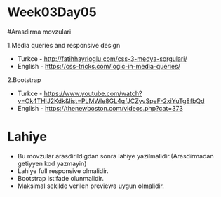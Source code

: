 # Week03Day05

#Arasdirma movzulari

1.Media queries and responsive design
- Turkce - http://fatihhayrioglu.com/css-3-medya-sorgulari/
- English - https://css-tricks.com/logic-in-media-queries/

2.Bootstrap 
 - Turkce - https://www.youtube.com/watch?v=Ok4THlJ2Kdk&list=PLMWle8GL4qfJCZyvSpeF-2xiYuTg8fbQd
 - English - https://thenewboston.com/videos.php?cat=373
 

 
# Lahiye
  - Bu movzular arasdirildigdan sonra lahiye yazilmalidir.(Arasdirmadan getiyyen kod yazmayin)
  - Lahiye full responsive olmalidir.
  - Bootstrap istifade olunmalidir.
  - Maksimal sekilde verilen previewa uygun olmalidir.
 
 
